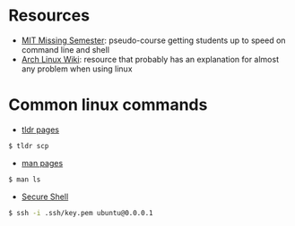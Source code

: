 # Resources
- [MIT Missing Semester](https://missing.csail.mit.edu/): pseudo-course getting students up to speed on command line and shell
- [Arch Linux Wiki](https://wiki.archlinux.org/): resource that probably has an explanation for almost any problem when using linux

# Common linux commands
- [tldr pages](https://tldr.sh/)

``` sh
$ tldr scp
```

- [man pages](https://en.wikipedia.org/wiki/Man_page)

``` sh
$ man ls
```

- [Secure Shell](https://en.wikipedia.org/wiki/Secure_Shell)

``` sh
$ ssh -i .ssh/key.pem ubuntu@0.0.0.1
```
